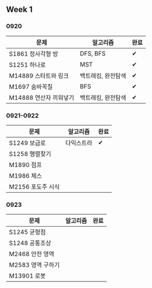 ## Week 1
### 0920
|문제|알고리즘|완료|
|-|-|-|
|S1861 정사각형 방|DFS, BFS|✔|
|S1251 하나로|MST|✔|
|M14889 스타트와 링크|백트래킹, 완전탐색|✔|
|M1697 숨바꼭질|BFS|✔|
|M14888 연산자 끼워넣기|백트래킹, 완전탐색|✔|

### 0921-0922
|문제|알고리즘|완료|
|-|-|-|
|S1249 보급로|다익스트라|✔|
|S1258 행렬찾기|||
|M1890 점프|||
|M1986 체스|||
|M2156 포도주 시식|||

### 0923
|문제|알고리즘|완료|
|-|-|-|
|S1245 균형점|||
|S1248 공통조상|||
|M2468 안전 영역|||
|M2583 영역 구하기|||
|M13901 로봇|||
